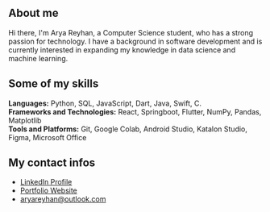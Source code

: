 ## About me
Hi there, I'm Arya Reyhan, a Computer Science student, who has a strong passion for technology. I have a background in software development and is currently interested in expanding my knowledge in data science and machine learning.

## Some of my skills
**Languages:** Python, SQL, JavaScript, Dart, Java, Swift, C.</br>
**Frameworks and Technologies:** React, Springboot, Flutter, NumPy, Pandas, Matplotlib</br>
**Tools and Platforms:** Git, Google Colab, Android Studio, Katalon Studio, Figma, Microsoft Office

## My contact infos
- [LinkedIn Profile](https://www.linkedin.com/in/aryareyhan/)
- [Portfolio Website](https://aryareyhan.vercel.app/)
- aryareyhan@outlook.com
